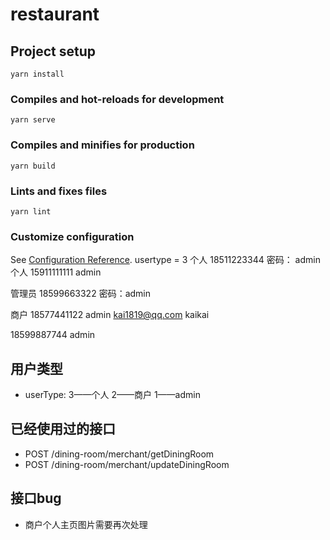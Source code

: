 # restaurant

## Project setup
```
yarn install
```

### Compiles and hot-reloads for development
```
yarn serve
```

### Compiles and minifies for production
```
yarn build
```

### Lints and fixes files
```
yarn lint
```

### Customize configuration
See [Configuration Reference](https://cli.vuejs.org/config/).
usertype = 3
个人   18511223344    密码： admin
个人 15911111111 admin 

管理员   18599663322   密码：admin

商户  18577441122    admin
kai1819@qq.com  kaikai

18599887744    admin

## 用户类型

* userType: 3——个人     2——商户   1——admin

## 已经使用过的接口

* POST /dining-room/merchant/getDiningRoom
* POST /dining-room/merchant/updateDiningRoom

## 接口bug

* 商户个人主页图片需要再次处理